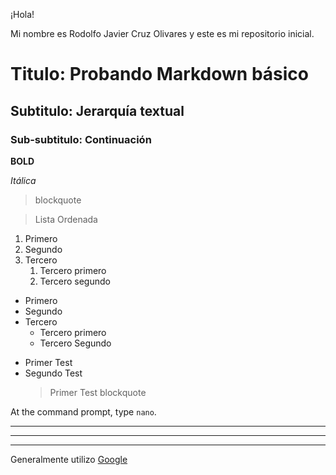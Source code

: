 ¡Hola!

Mi nombre es Rodolfo Javier Cruz Olivares y este es mi repositorio inicial.

# Titulo: Probando Markdown básico

## Subtitulo: Jerarquía textual

### Sub-subtitulo:  Continuación

**BOLD**

*Itálica*

> blockquote

> Lista Ordenada 

1. Primero
2. Segundo
3. Tercero
    1. Tercero primero
    2. Tercero segundo

- Primero
- Segundo
- Tercero
  - Tercero primero
  - Tercero Segundo

* Primer Test
* Segundo Test
  > Primer Test blockquote

At the command prompt, type <code>nano</code>.

***

---

___
  
Generalmente utilizo [Google](https://www.google.com "para utilizar mis busquedas")
